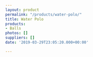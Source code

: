 ```yaml
---
layout: product
permalink: "/products/water-polo/"
title: Water Polo
products:
- Balls
photos: []
suppliers: []
date: '2019-03-29T23:05:20.000+00:00'

---
```

